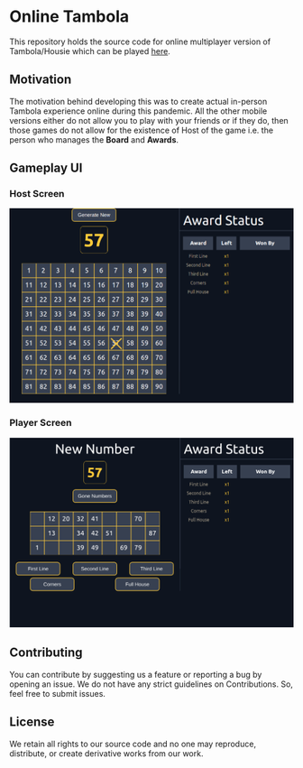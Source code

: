 # Online Tambola
This repository holds the source code for online multiplayer version of Tambola/Housie which can be played [here](http://example.com).

## Motivation
The motivation behind developing this was to create actual in-person Tambola experience online during this pandemic. All the other mobile versions either do not allow you
to play with your friends or if they do, then those games do not allow for the existence of Host of the game i.e. the person who manages the **Board** and **Awards**.

## Gameplay UI
### Host Screen
![](Screenshots/hostLaptop.png)

### Player Screen
![](Screenshots/playerLaptop.png)

## Contributing
You can contribute by suggesting us a feature or reporting a bug by opening an issue. We do not have any strict guidelines on Contributions. So, feel free to submit issues.

## License
We retain all rights to our source code and no one may reproduce, distribute, or create derivative works from our work.
